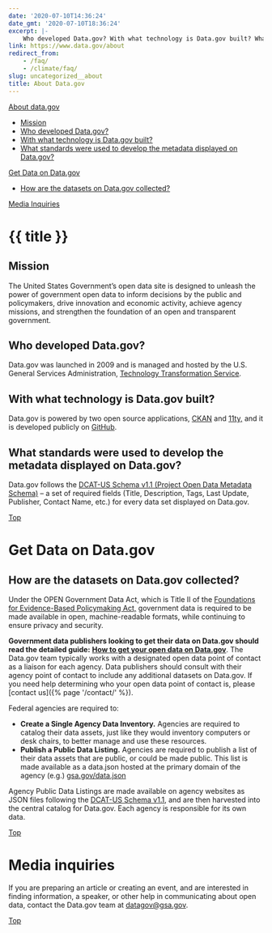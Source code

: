```yaml
---
date: '2020-07-10T14:36:24'
date_gmt: '2020-07-10T18:36:24'
excerpt: |-
    Who developed Data.gov? With what technology is Data.gov built? What standards were used to develop the metadata displayed on Data.gov? How are the datasets on Data.gov collected? …
link: https://www.data.gov/about
redirect_from:
    - /faq/
    - /climate/faq/
slug: uncategorized__about
title: About Data.gov
---
```


<div id="top"></div>

[About data.gov](#about)

-   [Mission](#mission)
-   [Who developed Data.gov?](#who)
-   [With what technology is Data.gov built?](#technology)
-   [What standards were used to develop the metadata displayed on Data.gov?](#standards)

[Get Data on Data.gov](#adddata)

-   [How are the datasets on Data.gov collected?](#collected)

[Media Inquiries](#media)

<h1 id="about">{{ title }}</h1>

<h2 id="mission">Mission</h2>

The United States Government’s open data site is designed to unleash the power of
government open data to inform decisions by the public and policymakers, drive
innovation and economic activity, achieve agency missions, and strengthen the
foundation of an open and transparent government.



<h2 id="who">Who developed Data.gov?</h2>

Data.gov was launched in 2009 and is managed and hosted by the U.S. General Services Administration, [Technology Transformation Service](https://www.gsa.gov/about-us/organization/federal-acquisition-service/technology-transformation-services).

<h2 id="technology">With what technology is Data.gov built?</h2>

Data.gov is powered by two open source applications, [CKAN](http://ckan.org/) and [11ty,](https://www.11ty.dev/) and it is developed publicly on [GitHub](https://github.com/GSA/catalog-deploy).

<h2 id="standards">What standards were used to develop the metadata displayed on Data.gov?</h2>

Data.gov follows the [DCAT-US Schema v1.1 (Project Open Data Metadata Schema)](https://resources.data.gov/schemas/dcat-us/v1.1/) – a set of required fields (Title, Description, Tags, Last Update, Publisher, Contact Name, etc.) for every data set displayed on Data.gov.

[Top](#top)

<h1 id="adddata">Get Data on Data.gov</h2>

<h2 id="collected">How are the datasets on Data.gov collected?</h2>

Under the OPEN Government Data Act, which is Title II of the [Foundations for Evidence-Based Policymaking Act,](https://www.congress.gov/115/plaws/publ435/PLAW-115publ435.pdf) government data is required to be made available in open, machine-readable formats, while continuing to ensure privacy and security.

**Government data publishers looking to get their data on Data.gov should read the detailed guide:** [**How to get your open data on Data.gov**](https://resources.data.gov/tools/how-to-get-your-open-data-on-datagov/). The Data.gov team typically works with a designated open data point of contact as a liaison for each agency. Data publishers should consult with their agency point of contact to include any additional datasets on Data.gov. If you need help determining who your open data point of contact is, please [contact us]({% page '/contact/' %}).

Federal agencies are required to:

-   **Create a Single Agency Data Inventory.** Agencies are required to catalog their data assets, just like they would inventory computers or desk chairs, to better manage and use these resources.
-   **Publish a Public Data Listing.** Agencies are required to publish a list of their data assets that are public, or could be made public. This list is made available as a data.json hosted at the primary domain of the agency (e.g.)
    [gsa.gov/data.json](https://open.gsa.gov/data.json)

Agency Public Data Listings are made available on agency websites as JSON files following the [DCAT-US Schema v1.1](https://resources.data.gov/resources/dcat-us/), and are then harvested into the central catalog for Data.gov. Each agency is responsible for its own data.

[Top](#top)

<h1 id="media">Media inquiries</h2>

If you are preparing an article or creating an event, and are interested in finding information, a speaker, or other help in communicating about open data, contact the Data.gov team at [datagov@gsa.gov](mailto:datagov@gsa.gov).

[Top](#top)

